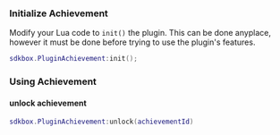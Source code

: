 ### Initialize Achievement
Modify your Lua code to `init()` the plugin. This can be done anyplace, however it must be done before trying to use the plugin's features.
```lua
sdkbox.PluginAchievement:init();
```

### Using Achievement
#### unlock achievement
```lua
sdkbox.PluginAchievement:unlock(achievementId)
```
